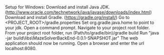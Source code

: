 Setup for Windows:
	Download and install Java JDK. (http://www.oracle.com/technetwork/java/javase/downloads/index.html)	
	Download and install Gradle. (https://gradle.org/install/)
	Go to <PROJECT_ROOT>/gradle.properties
		Set org.gradle.java.home to point to your jdk.
	Open a command prompt.
		Navigate to your project root folder.
		From your project root folder, run (Path/to/gradle/bin)/gradle build
		Run "java -jar build\libs\MazeSolverBackEnd-0.0.1-SNAPSHOT.jar"
The web application should now be running. Open a browser and enter the url localhost:8080.
